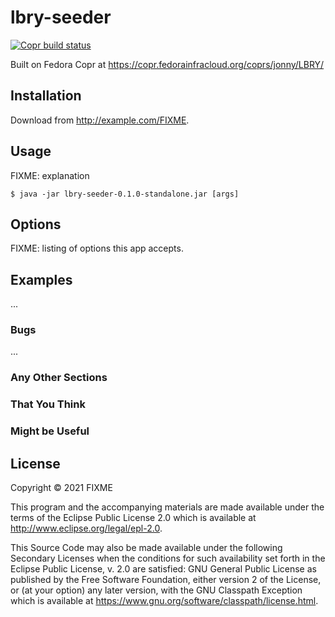 # lbry-seeder

[![Copr build status](https://copr.fedorainfracloud.org/coprs/jonny/LBRY/package/lbry-seeder/status_image/last_build.png)](https://copr.fedorainfracloud.org/coprs/jonny/LBRY/package/lbry-seeder/)

Built on Fedora Copr at https://copr.fedorainfracloud.org/coprs/jonny/LBRY/

## Installation

Download from http://example.com/FIXME.

## Usage

FIXME: explanation

    $ java -jar lbry-seeder-0.1.0-standalone.jar [args]

## Options

FIXME: listing of options this app accepts.

## Examples

...

### Bugs

...

### Any Other Sections
### That You Think
### Might be Useful

## License

Copyright © 2021 FIXME

This program and the accompanying materials are made available under the
terms of the Eclipse Public License 2.0 which is available at
http://www.eclipse.org/legal/epl-2.0.

This Source Code may also be made available under the following Secondary
Licenses when the conditions for such availability set forth in the Eclipse
Public License, v. 2.0 are satisfied: GNU General Public License as published by
the Free Software Foundation, either version 2 of the License, or (at your
option) any later version, with the GNU Classpath Exception which is available
at https://www.gnu.org/software/classpath/license.html.

